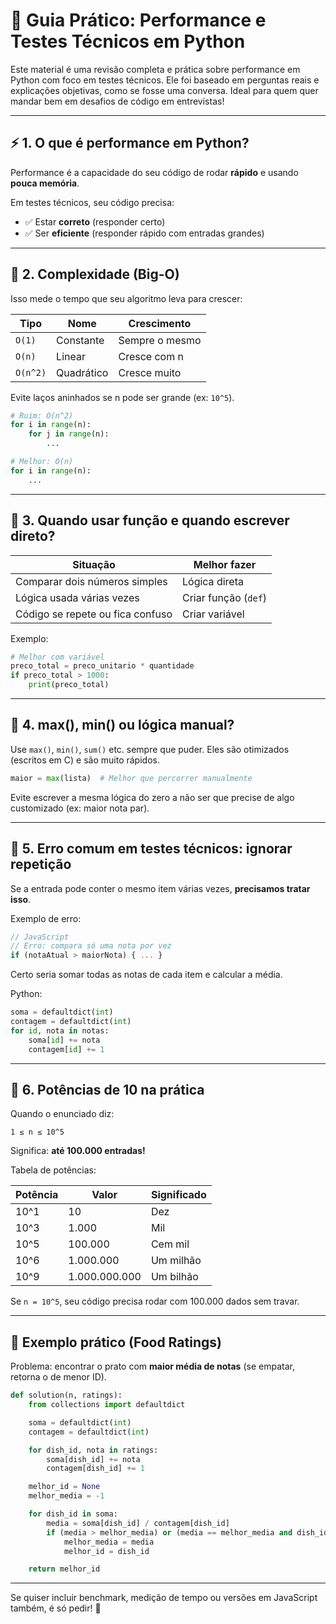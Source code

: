 # 📘 Guia Prático: Performance e Testes Técnicos em Python

Este material é uma revisão completa e prática sobre performance em Python com foco em testes técnicos. Ele foi baseado em perguntas reais e explicações objetivas, como se fosse uma conversa. Ideal para quem quer mandar bem em desafios de código em entrevistas!

---

## ⚡ 1. O que é performance em Python?

Performance é a capacidade do seu código de rodar **rápido** e usando **pouca memória**.

Em testes técnicos, seu código precisa:

* ✅ Estar **correto** (responder certo)
* ✅ Ser **eficiente** (responder rápido com entradas grandes)

---

## 📏 2. Complexidade (Big-O)

Isso mede o tempo que seu algoritmo leva para crescer:

| Tipo     | Nome       | Crescimento    |
| -------- | ---------- | -------------- |
| `O(1)`   | Constante  | Sempre o mesmo |
| `O(n)`   | Linear     | Cresce com n   |
| `O(n^2)` | Quadrático | Cresce muito   |

Evite laços aninhados se n pode ser grande (ex: `10^5`).

```python
# Ruim: O(n^2)
for i in range(n):
    for j in range(n):
        ...

# Melhor: O(n)
for i in range(n):
    ...
```

---

## 🧠 3. Quando usar função e quando escrever direto?

| Situação                         | Melhor fazer         |
| -------------------------------- | -------------------- |
| Comparar dois números simples    | Lógica direta        |
| Lógica usada várias vezes        | Criar função (`def`) |
| Código se repete ou fica confuso | Criar variável       |

Exemplo:

```python
# Melhor com variável
preco_total = preco_unitario * quantidade
if preco_total > 1000:
    print(preco_total)
```

---

## 🧮 4. max(), min() ou lógica manual?

Use `max()`, `min()`, `sum()` etc. sempre que puder.
Eles são otimizados (escritos em C) e são muito rápidos.

```python
maior = max(lista)  # Melhor que percorrer manualmente
```

Evite escrever a mesma lógica do zero a não ser que precise de algo customizado (ex: maior nota par).

---

## 🧪 5. Erro comum em testes técnicos: ignorar repetição

Se a entrada pode conter o mesmo item várias vezes, **precisamos tratar isso**.

Exemplo de erro:

```js
// JavaScript
// Erro: compara só uma nota por vez
if (notaAtual > maiorNota) { ... }
```

Certo seria somar todas as notas de cada item e calcular a média.

Python:

```python
soma = defaultdict(int)
contagem = defaultdict(int)
for id, nota in notas:
    soma[id] += nota
    contagem[id] += 1
```

---

## 🚀 6. Potências de 10 na prática

Quando o enunciado diz:

```text
1 ≤ n ≤ 10^5
```

Significa: **até 100.000 entradas!**

Tabela de potências:

| Potência | Valor         | Significado |
| -------- | ------------- | ----------- |
| 10^1     | 10            | Dez         |
| 10^3     | 1.000         | Mil         |
| 10^5     | 100.000       | Cem mil     |
| 10^6     | 1.000.000     | Um milhão   |
| 10^9     | 1.000.000.000 | Um bilhão   |

Se `n = 10^5`, seu código precisa rodar com 100.000 dados sem travar.

---

## 🧩 Exemplo prático (Food Ratings)

Problema: encontrar o prato com **maior média de notas** (se empatar, retorna o de menor ID).

```python
def solution(n, ratings):
    from collections import defaultdict

    soma = defaultdict(int)
    contagem = defaultdict(int)

    for dish_id, nota in ratings:
        soma[dish_id] += nota
        contagem[dish_id] += 1

    melhor_id = None
    melhor_media = -1

    for dish_id in soma:
        media = soma[dish_id] / contagem[dish_id]
        if (media > melhor_media) or (media == melhor_media and dish_id < melhor_id):
            melhor_media = media
            melhor_id = dish_id

    return melhor_id
```

---

Se quiser incluir benchmark, medição de tempo ou versões em JavaScript também, é só pedir! 🚀
